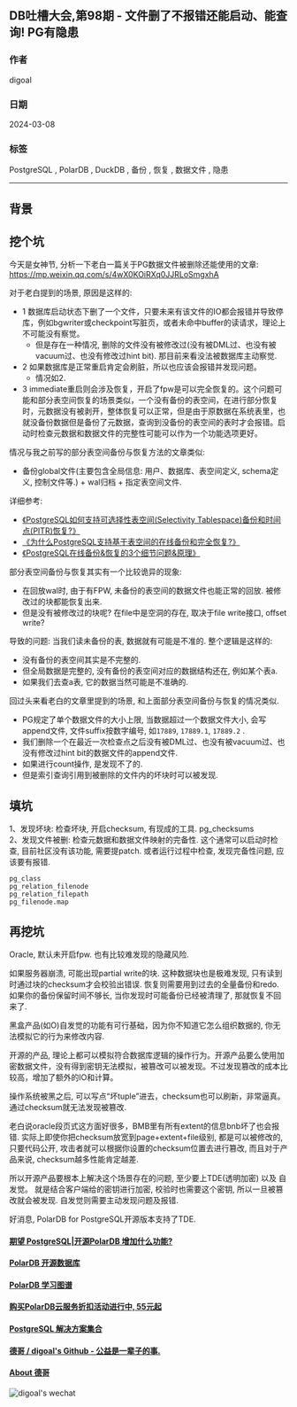 ## DB吐槽大会,第98期 - 文件删了不报错还能启动、能查询! PG有隐患  
                                                                        
### 作者                                                                        
digoal                                                                        
                                                                        
### 日期                                                                        
2024-03-08                                                                 
                                                                        
### 标签                                                                        
PostgreSQL , PolarDB , DuckDB , 备份 , 恢复 , 数据文件 , 隐患                       
                                                                        
----                                                                        
                                                                        
## 背景     

## 挖个坑
今天是女神节, 分析一下老白一篇关于PG数据文件被删除还能使用的文章:    
https://mp.weixin.qq.com/s/4wX0KOiRXq0JJRLoSmgxhA  
  
对于老白提到的场景, 原因是这样的:   
- 1 数据库启动状态下删了一个文件，只要未来有该文件的IO都会报错并导致停库，例如bgwriter或checkpoint写脏页，或者未命中buffer的读请求，理论上不可能没有察觉。  
    - 但是存在一种情况, 删除的文件没有被修改过(没有被DML过、也没有被vacuum过、也没有修改过hint bit). 那目前来看没法被数据库主动察觉.    
- 2 如果数据库是正常重启肯定会刷脏，所以也应该会报错并发现问题。  
    - 情况如2.   
- 3 immediate重启则会涉及恢复，开启了fpw是可以完全恢复的。这个问题可能和部分表空间恢复的场景类似，一个没有备份的表空间，在进行部分恢复时，元数据没有被剥开，整体恢复可以正常，但是由于原数据在系统表里，也就没备份数据但是备份了元数据，查询到没备份的表空间的表时才会报错。启动时检查元数据和数据文件的完整性可能可以作为一个功能选项更好。  
  
情况与我之前写的部分表空间备份与恢复方法的文章类似:   
- 备份global文件(主要包含全局信息: 用户、数据库、表空间定义, schema定义, 控制文件等.) + wal归档 + 指定表空间文件.  
  
详细参考:      
- [《PostgreSQL如何支持可选择性表空间(Selectivity Tablespace)备份和时间点(PITR)恢复?》](../202401/20240107_01.md)    
- [《为什么PostgreSQL支持基于表空间的在线备份和完全恢复?》](../202401/20240110_01.md)    
- [《PostgreSQL在线备份&恢复的3个细节问题&原理》](../202401/20240113_02.md)    
  
部分表空间备份与恢复其实有一个比较诡异的现象:   
- 在回放wal时, 由于有FPW, 未备份的表空间的数据文件也能正常的回放. 被修改过的块都能恢复出来.    
- 但是没有被修改过的块呢? 在file中是空洞的存在, 取决于file write接口, offset write?   
  
导致的问题: 当我们读未备份的表, 数据就有可能是不准的. 整个逻辑是这样的:   
- 没有备份的表空间其实是不完整的.    
- 但全局数据是完整的, 没有备份的表空间对应的数据结构还在, 例如某个表a.    
- 如果我们去查a表, 它的数据当然可能是不准确的.    
  
  
回过头来看老白的文章里提到的场景, 和上面部分表空间备份与恢复的情况类似.    
- PG规定了单个数据文件的大小上限, 当数据超过一个数据文件大小, 会写append文件, 文件suffix按数字编号, 如`17889`, `17889.1`, `17889.2` .    
- 我们删除一个在最近一次检查点之后没有被DML过、也没有被vacuum过、也没有修改过hint bit的数据文件的append文件.    
- 如果进行count操作, 是发现不了的.   
- 但是索引查询引用到被删除的文件内的坏块时可以被发现.    
  
  
## 填坑  
  
1、发现坏块: 检查坏块, 开启checksum, 有现成的工具. pg_checksums    
2、发现文件被删: 检查元数据和数据文件映射的完备性.  这个通常可以启动时检查, 目前社区没有该功能, 需要提patch. 或者运行过程中检查, 发现完备性问题, 应该要有报错.   
```  
pg_class   
pg_relation_filenode   
pg_relation_filepath   
pg_filenode.map   
```  
  
## 再挖坑  
Oracle, 默认未开启fpw. 也有比较难发现的隐藏风险.   
  
如果服务器崩溃, 可能出现partial write的块. 这种数据块也是极难发现, 只有读到时通过块的checksum才会校验出错误. 恢复则需要用到过去的全量备份和redo. 如果你的备份保留时间不够长, 当你发现时可能备份已经被清理了, 那就恢复不回来了.    
      
黑盒产品(如O)自发觉的功能有可行基础，因为你不知道它怎么组织数据的, 你无法模拟它的行为来修改内容.  
  
开源的产品, 理论上都可以模拟符合数据库逻辑的操作行为。开源产品要么使用加密数据文件，没有得到密钥无法模拟，被篡改可以被发现。不过发现篡改的成本比较高，增加了额外的IO和计算。
  
操作系统被黑之后, 可以写点“坏tuple”进去，checksum也可以刷新，非常逼真。通过checksum就无法发现被篡改. 
  
老白说oracle段页式这方面好很多，BMB里有所有extent的信息bnb坏了也会报错. 实际上即使你把checksum放宽到page+extent+file级别, 都是可以被修改的, 只要代码公开, 攻击者就可以根据你设置的checksum位置去进行篡改, 而且对于产品来说, checksum越多性能肯定越差.  
  
所以开源产品要根本上解决这个场景存在的问题, 至少要上TDE(透明加密) 以及 自发觉。 就是结合客户端给的密钥进行加密, 校验时也需要这个密钥, 所以一旦被篡改就会被发现. 自发觉则需要主动发现问题及报错.  
  
好消息, PolarDB for PostgreSQL开源版本支持了TDE.  
  
  
  
  
#### [期望 PostgreSQL|开源PolarDB 增加什么功能?](https://github.com/digoal/blog/issues/76 "269ac3d1c492e938c0191101c7238216")
  
  
#### [PolarDB 开源数据库](https://openpolardb.com/home "57258f76c37864c6e6d23383d05714ea")
  
  
#### [PolarDB 学习图谱](https://www.aliyun.com/database/openpolardb/activity "8642f60e04ed0c814bf9cb9677976bd4")
  
  
#### [购买PolarDB云服务折扣活动进行中, 55元起](https://www.aliyun.com/activity/new/polardb-yunparter?userCode=bsb3t4al "e0495c413bedacabb75ff1e880be465a")
  
  
#### [PostgreSQL 解决方案集合](../201706/20170601_02.md "40cff096e9ed7122c512b35d8561d9c8")
  
  
#### [德哥 / digoal's Github - 公益是一辈子的事.](https://github.com/digoal/blog/blob/master/README.md "22709685feb7cab07d30f30387f0a9ae")
  
  
#### [About 德哥](https://github.com/digoal/blog/blob/master/me/readme.md "a37735981e7704886ffd590565582dd0")
  
  
![digoal's wechat](../pic/digoal_weixin.jpg "f7ad92eeba24523fd47a6e1a0e691b59")
  
